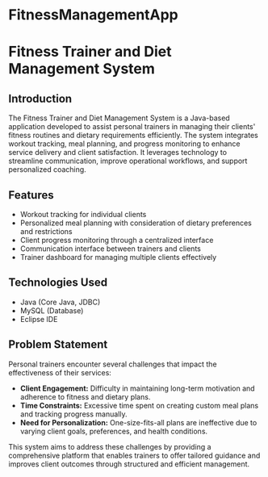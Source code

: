 # FitnessManagementApp
# Fitness Trainer and Diet Management System

## Introduction
The Fitness Trainer and Diet Management System is a Java-based application developed to assist personal trainers in managing their clients' fitness routines and dietary requirements efficiently. The system integrates workout tracking, meal planning, and progress monitoring to enhance service delivery and client satisfaction. It leverages technology to streamline communication, improve operational workflows, and support personalized coaching.

## Features
- Workout tracking for individual clients  
- Personalized meal planning with consideration of dietary preferences and restrictions  
- Client progress monitoring through a centralized interface  
- Communication interface between trainers and clients  
- Trainer dashboard for managing multiple clients effectively  

## Technologies Used
- Java (Core Java, JDBC)
- MySQL (Database)
- Eclipse IDE

## Problem Statement
Personal trainers encounter several challenges that impact the effectiveness of their services:
- **Client Engagement:** Difficulty in maintaining long-term motivation and adherence to fitness and dietary plans.
- **Time Constraints:** Excessive time spent on creating custom meal plans and tracking progress manually.
- **Need for Personalization:** One-size-fits-all plans are ineffective due to varying client goals, preferences, and health conditions.

This system aims to address these challenges by providing a comprehensive platform that enables trainers to offer tailored guidance and improves client outcomes through structured and efficient management.
